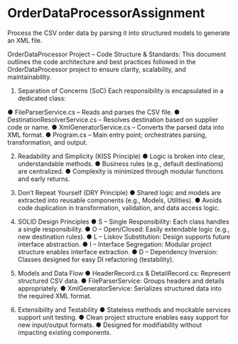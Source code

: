 # OrderDataProcessorAssignment
Process the CSV order data by parsing it into structured models to generate an XML file. 

OrderDataProcessor Project – Code Structure & Standards:
This document outlines the code architecture and best practices followed in the OrderDataProcessor project to ensure clarity, scalability, and maintainability.

1. Separation of Concerns (SoC)
Each responsibility is encapsulated in a dedicated class:

● FileParserService.cs – Reads and parses the CSV file.
● DestinationResolverService.cs – Resolves destination based on supplier code or name.
● XmlGeneratorService.cs – Converts the parsed data into XML format.
● Program.cs – Main entry point; orchestrates parsing, transformation, and output.

2. Readability and Simplicity (KISS Principle)
● Logic is broken into clear, understandable methods.
● Business rules (e.g., default destinations) are centralized.
● Complexity is minimized through modular functions and early returns.

3. Don’t Repeat Yourself (DRY Principle)
● Shared logic and models are extracted into reusable components (e.g., Models, Utilities).
● Avoids code duplication in transformation, validation, and data access logic.

4. SOLID Design Principles
● S – Single Responsibility: Each class handles a single responsibility.
● O – Open/Closed: Easily extendable logic (e.g., new destination rules).
● L – Liskov Substitution: Design supports future interface abstraction.
● I – Interface Segregation: Modular project structure enables interface extraction.
● D – Dependency Inversion: Classes designed for easy DI refactoring (testability).

5. Models and Data Flow
● HeaderRecord.cs & DetailRecord.cs: Represent structured CSV data.
● FileParserService: Groups headers and details appropriately.
● XmlGeneratorService: Serializes structured data into the required XML format.

6. Extensibility and Testability
● Stateless methods and mockable services support unit testing.
● Clean project structure enables easy support for new input/output formats.
● Designed for modifiability without impacting existing components.
